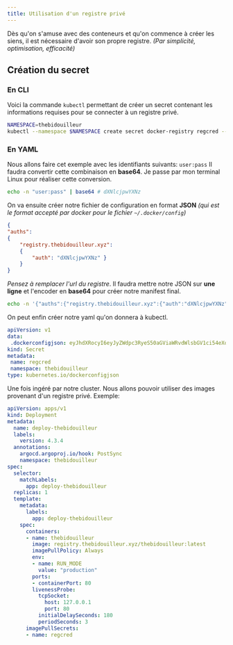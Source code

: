 ```yaml
---
title: Utilisation d'un registre privé
---
```


Dès qu'on s'amuse avec des conteneurs et qu'on commence à créer les siens, il est nécessaire d'avoir son propre registre. *(Par simplicité, optimisation, efficacité)*
## Création du secret 
### En CLI
Voici la commande `kubectl` permettant de créer un secret contenant les informations requises pour se connecter à un registre privé.

```bash
NAMESPACE=thebidouilleur
kubectl --namespace $NAMESPACE create secret docker-registry regcred --docker-server=https://registry.thebidouilleur.xyz --docker-username=admin --docker-password=admin --docker-email=kube@kube
```

### En YAML
Nous allons faire cet exemple avec les identifiants suivants: `user:pass`
Il faudra convertir cette combinaison en **base64**. Je passe par mon terminal Linux pour réaliser cette conversion.

```bash
echo -n "user:pass" | base64 # dXNlcjpwYXNz
```

On va ensuite créer notre fichier de configuration en format **JSON** *(qui est le format accepté par docker pour le fichier `~/.docker/config`)*

```json
{
"auths": 
{
	"registry.thebidouilleur.xyz":
	{ 
		"auth": "dXNlcjpwYXNz" }
	}
}
```

*Pensez à remplacer l'url du registre*.
Il faudra mettre notre JSON sur **une ligne** et l'encoder en **base64** pour créer notre manifest final.

```bash
echo -n '{"auths":{"registry.thebidouilleur.xyz":{"auth":"dXNlcjpwYXNz"}}}' | base64 # eyJhdXRocyI6eyJyZWdpc3RyeS50aGViaWRvdWlsbGV1ci54eXoiOnsiYXV0aCI6ImRYTmxjanB3WVhOeiJ9fX0=
```

On peut enfin créer notre yaml qu'on donnera à kubectl.

```yaml
apiVersion: v1 
data: 
 .dockerconfigjson: eyJhdXRocyI6eyJyZWdpc3RyeS50aGViaWRvdWlsbGV1ci54eXoiOnsiYXV0aCI6ImRYTmxjanB3WVhOeiJ9fX0=
kind: Secret 
metadata: 
 name: regcred 
 namespace: thebidouilleur 
type: kubernetes.io/dockerconfigjson
```

Une fois ingéré par notre cluster. Nous allons pouvoir utiliser des images provenant d'un registre privé. 
Exemple: 
```yaml
apiVersion: apps/v1
kind: Deployment
metadata:
  name: deploy-thebidouilleur
  labels: 
    version: 4.3.4
  annotations:
    argocd.argoproj.io/hook: PostSync
    namespace: thebidouilleur
spec:
  selector:
    matchLabels:
      app: deploy-thebidouilleur
  replicas: 1 
  template:
    metadata:
      labels:
        app: deploy-thebidouilleur 
    spec:
      containers:
      - name: thebidouilleur
        image: registry.thebidouilleur.xyz/thebidouilleur:latest
        imagePullPolicy: Always
        env:
        - name: RUN_MODE
          value: "production"
        ports:
        - containerPort: 80
        livenessProbe:
          tcpSocket:
            host: 127.0.0.1
            port: 80
          initialDelaySeconds: 180
          periodSeconds: 3
      imagePullSecrets:
      - name: regcred
```
